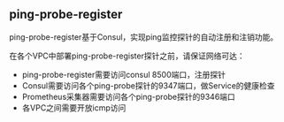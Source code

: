 ## ping-probe-register

ping-probe-register基于Consul，实现ping监控探针的自动注册和注销功能。

在各个VPC中部署ping-probe-register探针之前，请保证网络可达：

- ping-probe-register需要访问consul 8500端口，注册探针
- Consul需要访问各个ping-probe探针的9347端口，做Service的健康检查
- Prometheus采集器需要访问各个ping-probe探针的9346端口
- 各VPC之间需要开放icmp访问

